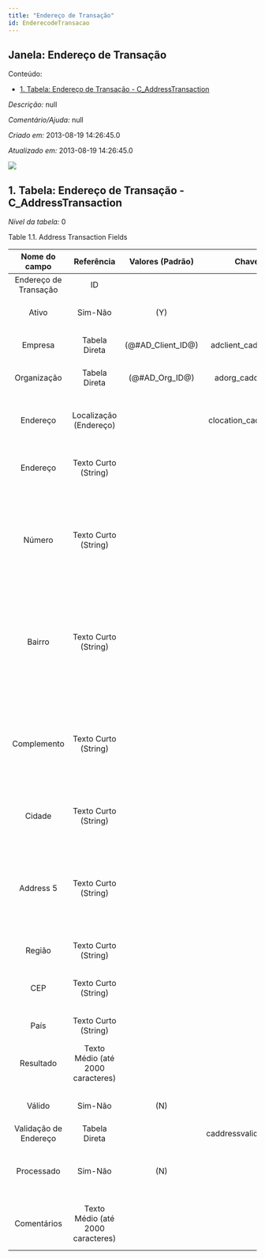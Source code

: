 ```yaml
---
title: "Endereço de Transação"
id: EnderecodeTransacao
---
```

<div id="d84794e1" class="section chapter">

<div class="titlepage">

<div>

<div>

## Janela: Endereço de Transação

</div>

</div>

</div>

<div class="toc">

<div class="toc-title">

Conteúdo:

</div>

  - <span class="section">[1. Tabela: Endereço de Transação -
    C\_AddressTransaction](#d84794e23)</span>

</div>

<span class="emphasis">*Descrição:* </span> null

<span class="emphasis">*Comentário/Ajuda:* </span>null

<span class="emphasis"> *Criado em:* </span>2013-08-19 14:26:45.0

<span class="emphasis">*Atualizado em:* </span>2013-08-19 14:26:45.0

![](/img/manual/EnderecodeTransacao.png)

<div id="d84794e23" class="section section">

<div class="titlepage">

<div>

<div>

## 1. Tabela: Endereço de Transação - C\_AddressTransaction

</div>

</div>

</div>

<span class="emphasis">*Nível da tabela:* </span>0

</div>

<div id="d84794e30" class="table">

<div class="table-title">

Table 1.1. Address Transaction
Fields

</div>

<div class="table-contents">

|     Nome do campo     |            Referência             |   Valores (Padrão)   |        Chave restritiva         |                Regra de validação                |             Descrição              |                                                                  Comentário/Ajuda                                                                   |
| :-------------------: | :-------------------------------: | :------------------: | :-----------------------------: | :----------------------------------------------: | :--------------------------------: | :-------------------------------------------------------------------------------------------------------------------------------------------------: |
| Endereço de Transação |                ID                 |                      |                                 |                                                  |                                    |                                                                                                                                                     |
|         Ativo         |              Sim-Não              |         (Y)          |                                 |                                                  | (semelhante ao primeiro relatório) |                                                                 (ver o mesmo acima)                                                                 |
|        Empresa        |           Tabela Direta           | (@\#AD\_Client\_ID@) |  adclient\_caddresstransaction  |        AD\_Client.AD\_Client\_ID \< \> 0         | (semelhante ao primeiro relatório) |                                                                 (ver o mesmo acima)                                                                 |
|      Organização      |           Tabela Direta           |  (@\#AD\_Org\_ID@)   |   adorg\_caddresstransaction    | (AD\_Org.IsSummary='N' OR AD\_Org.AD\_Org\_ID=0) | (semelhante ao primeiro relatório) |                                                                 (ver o mesmo acima)                                                                 |
|       Endereço        |      Localização (Endereço)       |                      | clocation\_caddresstransaction  |                                                  |        Location or Address         |                                           The Location / Address field defines the location of an entity.                                           |
|       Endereço        |       Texto Curto (String)        |                      |                                 |                                                  |  Address line 1 for this location  |                                            The Address 1 identifies the address for an entity's location                                            |
|        Número         |       Texto Curto (String)        |                      |                                 |                                                  |  Address line 2 for this location  | The Address 2 provides additional address information for an entity. It can be used for building location, apartment number or similar information. |
|        Bairro         |       Texto Curto (String)        |                      |                                 |                                                  |  Address Line 3 for the location   | The Address 2 provides additional address information for an entity. It can be used for building location, apartment number or similar information. |
|      Complemento      |       Texto Curto (String)        |                      |                                 |                                                  |  Address Line 4 for the location   | The Address 4 provides additional address information for an entity. It can be used for building location, apartment number or similar information. |
|        Cidade         |       Texto Curto (String)        |                      |                                 |                                                  |         Identifies a City          |                                            The City identifies a unique City for this Country or Region.                                            |
|       Address 5       |       Texto Curto (String)        |                      |                                 |                                                  |  Address Line 5 for the location   | The Address 5 provides additional address information for an entity. It can be used for building location, apartment number or similar information. |
|        Região         |       Texto Curto (String)        |                      |                                 |                                                  |                                    |                                                                                                                                                     |
|          CEP          |       Texto Curto (String)        |                      |                                 |                                                  |            Postal code             |                                    The Postal Code or ZIP identifies the postal code for this entity's address.                                     |
|         País          |       Texto Curto (String)        |                      |                                 |                                                  |                                    |                                                                                                                                                     |
|       Resultado       | Texto Médio (até 2000 caracteres) |                      |                                 |                                                  |     Result of the action taken     |                                        The Result indicates the result of any action taken on this request.                                         |
|        Válido         |              Sim-Não              |         (N)          |                                 |                                                  |          Element is valid          |                                                       The element passed the validation check                                                       |
| Validação de Endereço |           Tabela Direta           |                      | caddressvalidation\_caddresstra |                                                  |                                    |                                                                                                                                                     |
|      Processado       |              Sim-Não              |         (N)          |                                 |                                                  |  The document has been processed   |                                        The Processed checkbox indicates that a document has been processed.                                         |
|      Comentários      | Texto Médio (até 2000 caracteres) |                      |                                 |                                                  | Comments or additional information |                                      The Comments field allows for free form entry of additional information.                                       |

</div>

</div>

  

</div>

